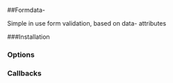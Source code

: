 ##Formdata-

Simple in use form validation, based on data- attributes

###Installation

### Options

### Callbacks



